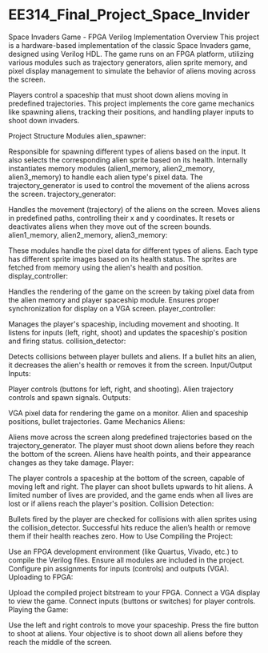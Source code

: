 # EE314_Final_Project_Space_Invider
Space Invaders Game - FPGA Verilog Implementation
Overview
This project is a hardware-based implementation of the classic Space Invaders game, designed using Verilog HDL. The game runs on an FPGA platform, utilizing various modules such as trajectory generators, alien sprite memory, and pixel display management to simulate the behavior of aliens moving across the screen.

Players control a spaceship that must shoot down aliens moving in predefined trajectories. This project implements the core game mechanics like spawning aliens, tracking their positions, and handling player inputs to shoot down invaders.

Project Structure
Modules
alien_spawner:

Responsible for spawning different types of aliens based on the input. It also selects the corresponding alien sprite based on its health.
Internally instantiates memory modules (alien1_memory, alien2_memory, alien3_memory) to handle each alien type's pixel data.
The trajectory_generator is used to control the movement of the aliens across the screen.
trajectory_generator:

Handles the movement (trajectory) of the aliens on the screen.
Moves aliens in predefined paths, controlling their x and y coordinates. It resets or deactivates aliens when they move out of the screen bounds.
alien1_memory, alien2_memory, alien3_memory:

These modules handle the pixel data for different types of aliens. Each type has different sprite images based on its health status.
The sprites are fetched from memory using the alien's health and position.
display_controller:

Handles the rendering of the game on the screen by taking pixel data from the alien memory and player spaceship module.
Ensures proper synchronization for display on a VGA screen.
player_controller:

Manages the player's spaceship, including movement and shooting. It listens for inputs (left, right, shoot) and updates the spaceship's position and firing status.
collision_detector:

Detects collisions between player bullets and aliens. If a bullet hits an alien, it decreases the alien's health or removes it from the screen.
Input/Output
Inputs:

Player controls (buttons for left, right, and shooting).
Alien trajectory controls and spawn signals.
Outputs:

VGA pixel data for rendering the game on a monitor.
Alien and spaceship positions, bullet trajectories.
Game Mechanics
Aliens:

Aliens move across the screen along predefined trajectories based on the trajectory_generator.
The player must shoot down aliens before they reach the bottom of the screen.
Aliens have health points, and their appearance changes as they take damage.
Player:

The player controls a spaceship at the bottom of the screen, capable of moving left and right.
The player can shoot bullets upwards to hit aliens.
A limited number of lives are provided, and the game ends when all lives are lost or if aliens reach the player's position.
Collision Detection:

Bullets fired by the player are checked for collisions with alien sprites using the collision_detector.
Successful hits reduce the alien’s health or remove them if their health reaches zero.
How to Use
Compiling the Project:

Use an FPGA development environment (like Quartus, Vivado, etc.) to compile the Verilog files.
Ensure all modules are included in the project.
Configure pin assignments for inputs (controls) and outputs (VGA).
Uploading to FPGA:

Upload the compiled project bitstream to your FPGA.
Connect a VGA display to view the game.
Connect inputs (buttons or switches) for player controls.
Playing the Game:

Use the left and right controls to move your spaceship.
Press the fire button to shoot at aliens.
Your objective is to shoot down all aliens before they reach the middle of the screen.
